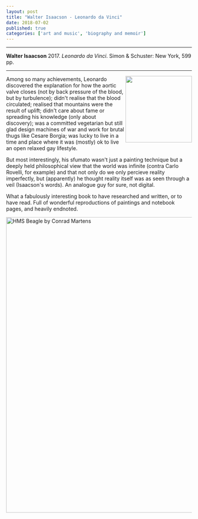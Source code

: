 ```yaml
---
layout: post
title: "Walter Isaacson - Leonardo da Vinci"
date: 2018-07-02
published: true
categories: ['art and music', 'biography and memoir']
---
```



***
<b>Walter Isaacson</b> 2017. _Leonardo da Vinci_. Simon & Schuster: New York, 599 pp.

***


<img width="180" align="right" src="https://d28hgpri8am2if.cloudfront.net/book_images/onix/cvr9781501139178/leonardo-da-vinci-9781501139178_hr.jpg" alt=""> 

Among so many achievements, Leonardo   discovered the explanation for how the aortic valve closes (not by back pressure of the blood, but by turbulence); didn't realise that the blood circulated; realised that mountains were the result of uplift; didn't care about fame or spreading his knowledge (only about discovery); was a committed vegetarian but still glad design machines of war and work for brutal thugs like Cesare Borgia; was lucky to live in a time and place where it was (mostly) ok to live an open relaxed gay lifestyle.

But most interestingly, his sfumato wasn't just a painting technique but a deeply held philosophical view that the world was infinite (contra Carlo Rovelli, for example) and that not only do we only percieve reality imperfectly, but (apparently) he thought reality itself was as seen through a veil (Isaacson's words). An analogue guy for sure, not digital.

What a fabulously interesting book to have researched and written, or to have read. Full of wonderful reproductions of paintings and notebook pages, and heavily endnoted.

<img width="800"  align="left" title="Leonardo da Vinci study for Virgin of the Rocks [CC BY 2.0 (http://creativecommons.org/licenses/by/2.0)], via Wikimedia Commons"  src="https://upload.wikimedia.org/wikipedia/commons/9/94/Leonardo_study_Madonna_of_the_rocks.jpeg" alt="HMS Beagle by Conrad Martens"> 

